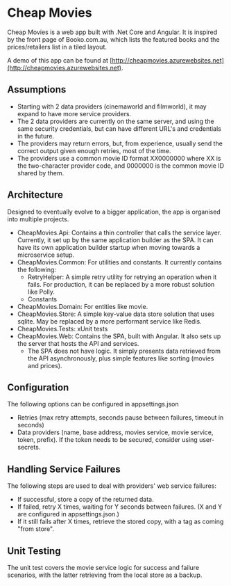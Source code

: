 # Cheap Movies

Cheap Movies is a web app built with .Net Core and Angular. It is inspired by the front page of Booko.com.au, which lists the featured books and the prices/retailers list in a tiled layout.

A demo of this app can be found at [http://cheapmovies.azurewebsites.net](http://cheapmovies.azurewebsites.net).

## Assumptions

- Starting with 2 data providers (cinemaworld and filmworld), it may expand to have more service providers.
- The 2 data providers are currently on the same server, and using the same security credentials, but can have different URL's and credentials in the future.
- The providers may return errors, but, from experience, usually send the correct output given enough retries, most of the time.
- The providers use a common movie ID format XX0000000 where XX is the two-character provider code, and 0000000 is the common movie ID shared by them.

## Architecture

Designed to eventually evolve to a bigger application, the app is organised into multiple projects.
- CheapMovies.Api: Contains a thin controller that calls the service layer. Currently, it set up by the same application builder as the SPA. It can have its own application builder startup when moving towards a microservice setup.
- CheapMovies.Common: For utilities and constants. It currently contains the following:
  - RetryHelper: A simple retry utility for retrying an operation when it fails. For production, it can be replaced by a more robust solution like Polly.
  - Constants
- CheapMovies.Domain: For entities like movie.
- CheapMovies.Store: A simple key-value data store solution that uses sqlite. May be replaced by a more performant service like Redis.
- CheapMovies.Tests: xUnit tests
- CheapMovies.Web: Contains the SPA, built with Angular. It also sets up the server that hosts the API and services.
  - The SPA does not have logic. It simply presents data retrieved from the API asynchronously, plus simple features like sorting (movies and prices).

## Configuration

The following options can be configured in appsettings.json
- Retries (max retry attempts, seconds pause between failures, timeout in seconds)
- Data providers (name, base address, movies service, movie service, token, prefix). If the token needs to be secured, consider using user-secrets.

## Handling Service Failures

The following steps are used to deal with providers' web service failures:
- If successful, store a copy of the returned data.
- If failed, retry X times, waiting for Y seconds between failures. (X and Y are configured in appsettings.json.)
- If it still fails after X times, retrieve the stored copy, with a tag as coming "from store".

## Unit Testing

The unit test covers the movie service logic for success and failure scenarios, with the latter retrieving from the local store as a backup.
